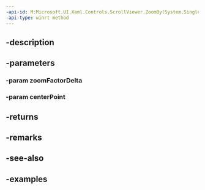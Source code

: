 ```yaml
---
-api-id: M:Microsoft.UI.Xaml.Controls.ScrollViewer.ZoomBy(System.Single,Windows.Foundation.IReference{Windows.Foundation.Numerics.Vector2})
-api-type: winrt method
---
```


## -description

## -parameters

### -param zoomFactorDelta

### -param centerPoint

## -returns

## -remarks

## -see-also

## -examples

